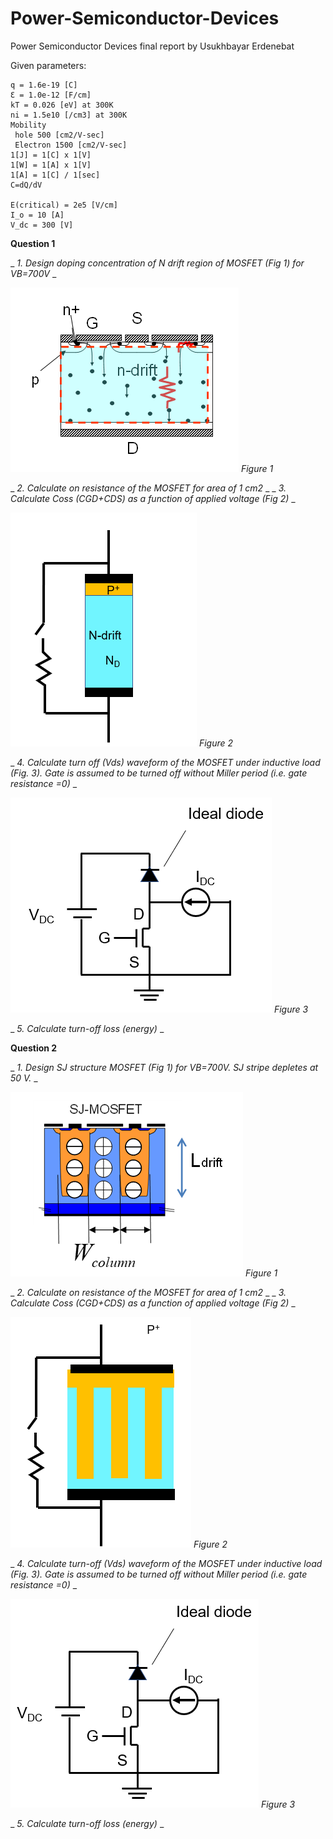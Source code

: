# Power-Semiconductor-Devices
Power Semiconductor Devices final report by Usukhbayar Erdenebat

Given parameters:

    q = 1.6e-19 [C]
    Ɛ = 1.0e-12 [F/cm]
    kT = 0.026 [eV] at 300K
    ni = 1.5e10 [/cm3] at 300K
    Mobility
     hole 500 [cm2/V-sec]
     Electron 1500 [cm2/V-sec]
    1[J] = 1[C] x 1[V]
    1[W] = 1[A] x 1[V]
    1[A] = 1[C] / 1[sec]
    C=dQ/dV
    
    E(critical) = 2e5 [V/cm]
    I_o = 10 [A]
    V_dc = 300 [V]

**Question 1**

_ _1.  Design doping concentration of N drift region of MOSFET (Fig 1) for VB=700V_ _

![](figure1-1.png)
*Figure 1*

_ _2.  Calculate on resistance of the MOSFET for area of 1 cm2_ _
_ _3.  Calculate Coss (CGD+CDS) as a function of applied voltage (Fig 2)_ _

![](figure1-2.png)
*Figure 2*

_ _4.  Calculate turn off (Vds) waveform of the MOSFET under inductive load (Fig. 3). Gate is assumed to be turned off without Miller period (i.e. gate resistance =0)_ _

![figure 3](figure1-3.png)
*Figure 3*

_ _5.  Calculate turn-off loss (energy)_ _




**Question 2**

_ _1.  Design SJ structure MOSFET (Fig 1) for VB=700V. SJ stripe depletes at 50 V._ _

![](figure2-1.png)
*Figure 1*

_ _2.  Calculate on resistance of the MOSFET for area of 1 cm2_ _
_ _3.  Calculate Coss (CGD+CDS) as a function of applied voltage (Fig 2)_ _

![](figure2-2.png)
*Figure 2*

_ _4.  Calculate turn-off (Vds) waveform of the MOSFET under inductive load (Fig. 3). Gate is assumed to be turned off without Miller period (i.e. gate resistance =0)_ _

![](figure2-3.png)
*Figure 3*

_ _5.  Calculate turn-off loss (energy)_ _
